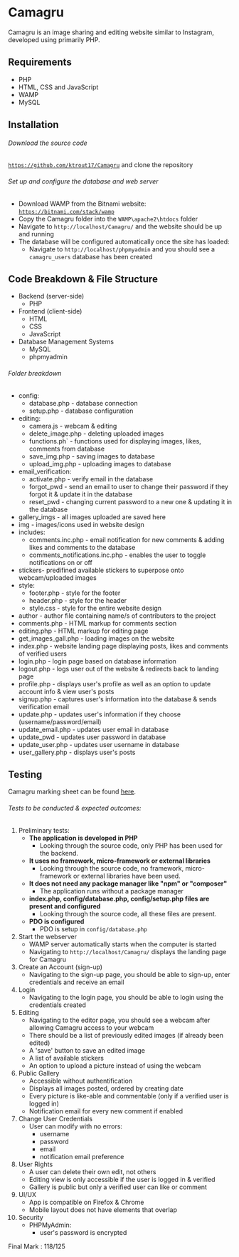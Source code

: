 # Camagru
Camagru is an image sharing and editing website similar to Instagram, developed using primarily PHP.

## Requirements
- PHP
- HTML, CSS and JavaScript
- WAMP
- MySQL

## Installation
###### Download the source code
[```https://github.com/ktrout17/Camagru```](https://github.com/ktrout17/Camagru) and clone the repository
###### Set up and configure the database and web server
- Download WAMP from the Bitnami website: [```https://bitnami.com/stack/wamp```](https://bitnami.com/stack/wamp)
- Copy the Camagru folder into the ```WAMP\apache2\htdocs``` folder
- Navigate to ```http://localhost/Camagru/``` and the website should be up and running
- The database will be configured automatically once the site has loaded:
    - Navigate to ```http://localhost/phpmyadmin``` and you should see a ```camagru_users``` database has been created

## Code Breakdown & File Structure
- Backend (server-side)
    - PHP
- Frontend (client-side)
    - HTML
    - CSS
    - JavaScript
- Database Management Systems
    - MySQL
    - phpmyadmin

###### Folder breakdown
- config:
    - database.php - database connection
    - setup.php - database configuration
- editing:
    - camera.js - webcam & editing
    - delete_image.php - deleting uploaded images
    - functions.ph` - functions used for displaying images, likes, comments from database
    - save_img.php - saving images to database
    - upload_img.php - uploading images to database
- email_verification:
    - activate.php - verify email in the database
    - forgot_pwd - send an email to user to change their password if they forgot it & update it in the database
    - reset_pwd - changing current password to a new one & updating it in the database
- gallery_imgs - all images uploaded are saved here
- img - images/icons used in website design
- includes:
    - comments.inc.php - email notification for new comments & adding likes and comments to the database
    - comments_notifications.inc.php - enables the user to toggle notifications on or off
- stickers- predifined available stickers to superpose onto webcam/uploaded images
- style:
    - footer.php - style for the footer
    - header.php - style for the header
    - style.css - style for the entire website design
- author - author file containing name/s of contributers to the project
- comments.php - HTML markup for comments section
- editing.php - HTML markup for editing page
- get_images_gall.php - loading images on the website
- index.php - website landing page displaying posts, likes and comments of verified users
- login.php - login page based on database information
- logout.php - logs user out of the website & redirects back to landing page
- profile.php - displays user's profile as well as an option to update account info & view user's posts
- signup.php - captures user's information into the database & sends verification email
- update.php - updates user's information if they choose (username/password/email)
- update_email.php - updates user email in database
- update_pwd - updates user password in database
- update_user.php - updates user username in database
- user_gallery.php - displays user's posts

## Testing
Camagru marking sheet can be found [here](https://github.com/wethinkcode-students/web/blob/master/1%20-%20camagru/camagru.markingsheet.pdf).
###### Tests to be conducted & expected outcomes:
1. Preliminary tests:
    - **The application is developed in PHP**
        - Looking through the source code, only PHP has been used for the backend.
    - **It uses no framework, micro-framework or external libraries**
        - Looking through the source code, no framework, micro-framework or external libraries have been used.
    - **It does not need any package manager like "npm" or "composer"**
        - The application runs without a package manager
    - **index.php, config/database.php, config/setup.php files are present and configured**
        - Looking through the source code, all these files are present.
    - **PDO is configured**
        - PDO is setup in ```config/database.php```
2. Start the webserver 
    - WAMP server automatically starts when the computer is started
    - Navigating to ```http://localhost/Camagru/``` displays the landing page for Camagru
3. Create an Account (sign-up)
    - Navigating to the sign-up page, you should be able to sign-up, enter credentials and receive an email
4. Login
    - Navigating to the login page, you should be able to login using the credentials created
5. Editing
    - Navigating to the editor page, you should see a webcam after allowing Camagru access to your webcam
    - There should be a list of previously edited images (if already been edited)
    - A 'save' button to save an edited image
    - A list of available stickers
    - An option to upload a picture instead of using the webcam
6. Public Gallery
    - Accessible without authentification
    - Displays all images posted, ordered by creating date
    - Every picture is like-able and commentable (only if a verified user is logged in)
    - Notification email for every new comment if enabled
7. Change User Credentials
    - User can modify with no errors:
        - username
        - password
        - email
        - notification email preference
8. User Rights
    - A user can delete their own edit, not others
    - Editing view is only accessible if the user is logged in & verified
    - Gallery is public but only a verified user can like or comment
9. UI/UX
    - App is compatible on Firefox & Chrome
    - Mobile layout does not have elements that overlap
10. Security
    - PHPMyAdmin:
        - user's password is encrypted


Final Mark : 118/125
